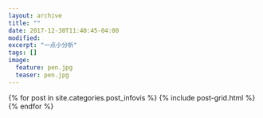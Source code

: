 ```yaml
---
layout: archive
title: ""
date: 2017-12-30T11:40:45-04:00
modified:
excerpt: "一点小分析"
tags: []
image: 
  feature: pen.jpg
  teaser: pen.jpg
---
```



<div class="tiles">
{% for post in site.categories.post_infovis %}
  {% include post-grid.html %}
{% endfor %}
</div><!-- /.tiles 把所有categories 有 posts列出來-->
